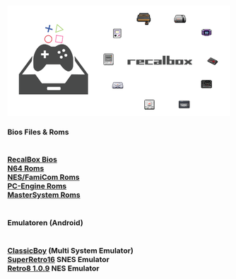 <img src="https://raw.githubusercontent.com/EmuZONE/RecalBox-Files/master/docs/diy2.png">

<h3>Bios Files & Roms<h3/>
<br>
<a href="https://github.com/EmuZONE/RecalBox-Files/raw/master/BIOS/Bios.7z">RecalBox Bios</a>
<br>
<a href="https://github.com/EmuZONE/Nintendo-64/archive/master.zip">N64 Roms</a>
<br>
<a href="https://github.com/EmuZONE/FamiCom/archive/master.zip">NES/FamiCom Roms</a>
<br>
<a href="https://github.com/EmuZONE/PC-Engine/tree/master/Roms">PC-Engine Roms</a>
<br>
<a href="https://github.com/EmuZONE/Mark-III/archive/master.zip">MasterSystem Roms</a>
<br>
<br>
<h3>Emulatoren (Android)<h3/>
<br>
<a href="https://github.com/EmuZONE/RecalBox-Files/raw/master/Android/ClassicBoy_Full_v2.0.3.zip">ClassicBoy</a> (Multi System Emulator)
<br>
<a href="https://github.com/EmuZONE/RecalBox-Files/raw/master/Android/SuperGNES.apk">SuperRetro16</a> SNES Emulator
<br>
<a href="https://github.com/EmuZONE/RecalBox-Files/raw/master/Android/Retro8-1.0.9.apk">Retro8 1.0.9</a> NES Emulator
<br>
    
